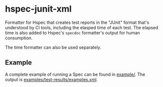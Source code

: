 # hspec-junit-xml

Formatter for Hspec that creates test reports in the "JUnit" format that's understood by CI tools,
including the elasped time of each test. The elapsed time is also added to Hspec's `specdoc`
formatter's output for human consumption.

The time formatter can also be used separately.

## Example

A complete example of running a Spec can be found in [example/](examples/test/Spec.hs). The output
is [examples/test-results/examples.xml](examples/test-results/examples.xml).
